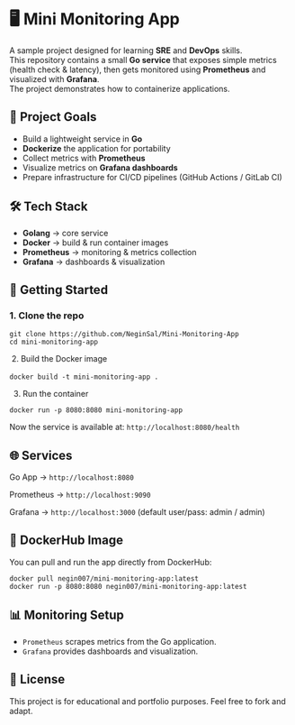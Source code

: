 # 🖥️ Mini Monitoring App
A sample project designed for learning **SRE** and **DevOps** skills.  
This repository contains a small **Go service** that exposes simple metrics (health check & latency), then gets monitored using **Prometheus** and visualized with **Grafana**.  
The project demonstrates how to containerize applications.



## 🎯 Project Goals
- Build a lightweight service in **Go**  
- **Dockerize** the application for portability  
- Collect metrics with **Prometheus**  
- Visualize metrics on **Grafana dashboards**  
- Prepare infrastructure for CI/CD pipelines (GitHub Actions / GitLab CI)



## 🛠️ Tech Stack
- **Golang** → core service  
- **Docker** → build & run container images  
- **Prometheus** → monitoring & metrics collection  
- **Grafana** → dashboards & visualization



## 🚀 Getting Started

### 1. Clone the repo
```
git clone https://github.com/NeginSal/Mini-Monitoring-App
cd mini-monitoring-app‍‍‍
```
‍‍‍‍
2. Build the Docker image

‍‍‍‍```docker build -t mini-monitoring-app .```

3. Run the container

```docker run -p 8080:8080 mini-monitoring-app```

Now the service is available at:
```http://localhost:8080/health```

## 🌐 Services

Go App → ```http://localhost:8080```

Prometheus →  ```http://localhost:9090```

Grafana →  ```http://localhost:3000```
 (default user/pass: admin / admin)


## 🐳 DockerHub Image
You can pull and run the app directly from DockerHub:
```
docker pull negin007/mini-monitoring-app:latest
docker run -p 8080:8080 negin007/mini-monitoring-app:latest
```
## 📊 Monitoring Setup
- ```Prometheus``` scrapes metrics from the Go application.
- ```Grafana``` provides dashboards and visualization.

## 📝 License

This project is for educational and portfolio purposes. Feel free to fork and adapt.



